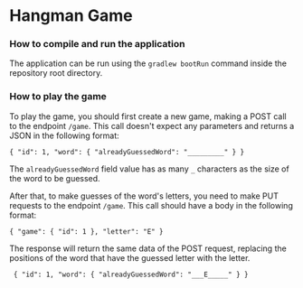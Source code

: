# Hangman Game

### How to compile and run the application

The application can be run using the `gradlew bootRun` command inside the repository root directory.

### How to play the game

To play the game, you should first create a new game, making a POST call to the endpoint `/game`.
This call doesn't expect any parameters and returns a JSON in the following format:

`{
"id": 1,
"word": {
"alreadyGuessedWord": "_________"
}
}`

The `alreadyGuessedWord` field value has as many `_` characters as the size of the word to be guessed.

After that, to make guesses of the word's letters, you need to make PUT requests to the endpoint `/game`. This call should have a body in the following format:

`{
"game": {
"id": 1
},
"letter": "E"
}`

The response will return the same data of the POST request, replacing the positions of the word that have the guessed letter with the letter.

`
{
"id": 1,
"word": {
"alreadyGuessedWord": "___E_____"
}
}`